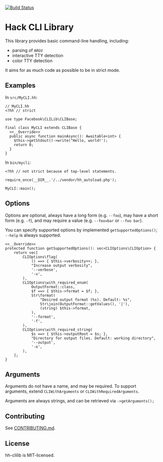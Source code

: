 [![Build Status](https://travis-ci.org/hhvm/hh-clilib.svg?branch=master)](https://travis-ci.org/hhvm/hh-clilib)

# Hack CLI Library

This library provides basic command-line handling, including:
- parsing of `ARGV`
- interactive TTY detection
- color TTY detection

It aims for as much code as possible to be in strict mode.

## Examples

In `src/MyCLI.hh`:

```Hack
// MyCLI.hh
<?hh // strict

use type Facebook\CLILib\CLIBase;

final class MyCLI extends CLIBase {
  <<__Override>>
  public async function mainAsync(): Awaitable<int> {
    $this->getStdout()->write("Hello, world!');
    return 0;
  }
}
```

In `bin/mycli`:

```
<?hh // not strict because of top-level statements.

require_once(__DIR__.'/../vendor/hh_autoload.php');

MyCLI::main();
```

## Options

Options are optional, always have a long form (e.g. `--foo`), may have a short form (e.g. `-f`), and may
require a value (e.g. `--foo=bar` or `--foo bar`).

You can specify supported options by implemented `getSupportedOptions()`; `--help` is always supported.

```
<<__Override>>
protected function getSupportedOptions(): vec<CLIOptions\CLIOption> {
	return vec[
		CLIOptions\flag(
			() ==> { $this->verbosity++; },
			"Increase output verbosity",
			'--verbose',
			'-v',
		),
		CLIOptions\with_required_enum(
			OutputFormat::class,
			$f ==> { $this->format = $f; },
			Str\format(
				"Desired output format (%s). Default: %s",
				Str\join(OutputFormat::getValues(), '|'),
				(string) $this->format,
			),
			'--format',
			'-f',
		),
		CLIOptions\with_required_string(
			$s ==> { $this->outputRoot = $s; },
			"Directory for output files. Default: working directory",
			'--output',
			'-o',
		),
	];
}
```

## Arguments

Arguments do not have a name, and may be required. To support arguments, extend `CLIWithArguments` or `CLIWithRequiredArguments`.

Arguments are always strings, and can be retrieved via `->getArguments();`

## Contributing

See [CONTRIBUTING.md](CONTRIBUTING.md).

## License

hh-clilib is MIT-licensed.
